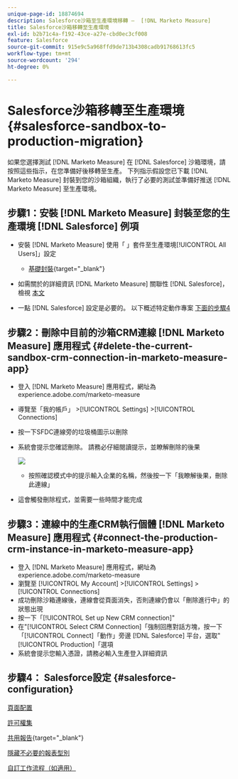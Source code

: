 ```yaml
---
unique-page-id: 18874694
description: Salesforce沙箱至生產環境移轉 —  [!DNL Marketo Measure]
title: Salesforce沙箱移轉至生產環境
exl-id: b2b71c4a-f192-43ce-a27e-cbd0ec3cf008
feature: Salesforce
source-git-commit: 915e9c5a968ffd9de713b4308cadb91768613fc5
workflow-type: tm+mt
source-wordcount: '294'
ht-degree: 0%

---
```


# Salesforce沙箱移轉至生產環境 {#salesforce-sandbox-to-production-migration}

如果您選擇測試 [!DNL Marketo Measure] 在 [!DNL Salesforce] 沙箱環境，請按照這些指示，在您準備好後移轉至生產。 下列指示假設您已下載 [!DNL Marketo Measure] 封裝到您的沙箱組織，執行了必要的測試並準備好推送 [!DNL Marketo Measure] 至生產環境。

## 步驟1：安裝 [!DNL Marketo Measure] 封裝至您的生產環境 [!DNL Salesforce] 例項

* 安裝 [!DNL Marketo Measure] 使用「 」套件至生產環境[!UICONTROL All Users]」設定

   * [基礎封裝](https://appexchange.salesforce.com/appxListingDetail?listingId=a0N3000000B3KLuEAN){target="_blank"}

* 如需關於的詳細資訊 [!DNL Marketo Measure] 關聯性 [!DNL Salesforce]，檢視 [本文](/help/configuration-and-setup/marketo-measure-and-salesforce/how-marketo-measure-and-salesforce-interact.md)
* 一點 [!DNL Salesforce] 設定是必要的。 以下概述特定動作專案 [下面的步驟4](#salesforce-configuration)

## 步驟2：刪除中目前的沙箱CRM連線 [!DNL Marketo Measure] 應用程式 {#delete-the-current-sandbox-crm-connection-in-marketo-measure-app}

* 登入 [!DNL Marketo Measure] 應用程式，網址為experience.adobe.com/marketo-measure
* 導覽至「我的帳戶」 >[!UICONTROL Settings] >[!UICONTROL Connections]
* 按一下SFDC連線旁的垃圾桶圖示以刪除
* 系統會提示您確認刪除。 請務必仔細閱讀提示，並瞭解刪除的後果

  ![](assets/salesforce-sandbox-to-production-migration-1.png)

   * 按照確認模式中的提示輸入企業的名稱，然後按一下「我瞭解後果，刪除此連線」
* 這會觸發刪除程式，並需要一些時間才能完成

## 步驟3：連線中的生產CRM執行個體 [!DNL Marketo Measure] 應用程式 {#connect-the-production-crm-instance-in-marketo-measure-app}

* 登入 [!DNL Marketo Measure] 應用程式，網址為experience.adobe.com/marketo-measure
* 瀏覽至 [!UICONTROL My Account] >[!UICONTROL Settings] > [!UICONTROL Connections]
* 成功刪除沙箱連線後，連線會從頁面消失，否則連線仍會以「刪除進行中」的狀態出現
* 按一下「[!UICONTROL Set up New CRM connection]&quot;
* 在&quot;[!UICONTROL Select CRM Connection]「強制回應對話方塊，按一下「[!UICONTROL Connect]「動作」旁邊 [!DNL Salesforce] 平台，選取&quot;[!UICONTROL Production]「選項
* 系統會提示您輸入憑證，請務必輸入生產登入詳細資訊

## 步驟4： Salesforce設定 {#salesforce-configuration}

[頁面配置](/help/configuration-and-setup/marketo-measure-and-salesforce/page-layout-instructions.md)

[許可權集](/help/configuration-and-setup/marketo-measure-and-salesforce/marketo-measure-permission-sets.md)

[共用報告](https://help.salesforce.com/s/articleView?language=en_US&amp;id=analytics_share_folder.htm&amp;type=0){target="_blank"}

[隱藏不必要的報表型別](/help/configuration-and-setup/marketo-measure-and-salesforce/hiding-unnecessary-report-types.md)

[自訂工作流程（如適用）](/help/advanced-marketo-measure-features/custom-revenue-amount/using-a-custom-revenue-amount-field.md)
